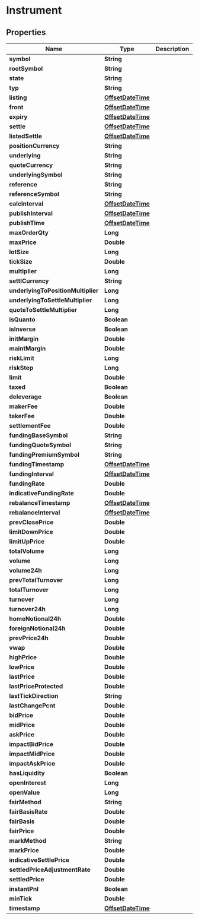 
# Instrument

## Properties
Name | Type | Description | Notes
------------ | ------------- | ------------- | -------------
**symbol** | **String** |  | 
**rootSymbol** | **String** |  |  [optional]
**state** | **String** |  |  [optional]
**typ** | **String** |  |  [optional]
**listing** | [**OffsetDateTime**](OffsetDateTime.md) |  |  [optional]
**front** | [**OffsetDateTime**](OffsetDateTime.md) |  |  [optional]
**expiry** | [**OffsetDateTime**](OffsetDateTime.md) |  |  [optional]
**settle** | [**OffsetDateTime**](OffsetDateTime.md) |  |  [optional]
**listedSettle** | [**OffsetDateTime**](OffsetDateTime.md) |  |  [optional]
**positionCurrency** | **String** |  |  [optional]
**underlying** | **String** |  |  [optional]
**quoteCurrency** | **String** |  |  [optional]
**underlyingSymbol** | **String** |  |  [optional]
**reference** | **String** |  |  [optional]
**referenceSymbol** | **String** |  |  [optional]
**calcInterval** | [**OffsetDateTime**](OffsetDateTime.md) |  |  [optional]
**publishInterval** | [**OffsetDateTime**](OffsetDateTime.md) |  |  [optional]
**publishTime** | [**OffsetDateTime**](OffsetDateTime.md) |  |  [optional]
**maxOrderQty** | **Long** |  |  [optional]
**maxPrice** | **Double** |  |  [optional]
**lotSize** | **Long** |  |  [optional]
**tickSize** | **Double** |  |  [optional]
**multiplier** | **Long** |  |  [optional]
**settlCurrency** | **String** |  |  [optional]
**underlyingToPositionMultiplier** | **Long** |  |  [optional]
**underlyingToSettleMultiplier** | **Long** |  |  [optional]
**quoteToSettleMultiplier** | **Long** |  |  [optional]
**isQuanto** | **Boolean** |  |  [optional]
**isInverse** | **Boolean** |  |  [optional]
**initMargin** | **Double** |  |  [optional]
**maintMargin** | **Double** |  |  [optional]
**riskLimit** | **Long** |  |  [optional]
**riskStep** | **Long** |  |  [optional]
**limit** | **Double** |  |  [optional]
**taxed** | **Boolean** |  |  [optional]
**deleverage** | **Boolean** |  |  [optional]
**makerFee** | **Double** |  |  [optional]
**takerFee** | **Double** |  |  [optional]
**settlementFee** | **Double** |  |  [optional]
**fundingBaseSymbol** | **String** |  |  [optional]
**fundingQuoteSymbol** | **String** |  |  [optional]
**fundingPremiumSymbol** | **String** |  |  [optional]
**fundingTimestamp** | [**OffsetDateTime**](OffsetDateTime.md) |  |  [optional]
**fundingInterval** | [**OffsetDateTime**](OffsetDateTime.md) |  |  [optional]
**fundingRate** | **Double** |  |  [optional]
**indicativeFundingRate** | **Double** |  |  [optional]
**rebalanceTimestamp** | [**OffsetDateTime**](OffsetDateTime.md) |  |  [optional]
**rebalanceInterval** | [**OffsetDateTime**](OffsetDateTime.md) |  |  [optional]
**prevClosePrice** | **Double** |  |  [optional]
**limitDownPrice** | **Double** |  |  [optional]
**limitUpPrice** | **Double** |  |  [optional]
**totalVolume** | **Long** |  |  [optional]
**volume** | **Long** |  |  [optional]
**volume24h** | **Long** |  |  [optional]
**prevTotalTurnover** | **Long** |  |  [optional]
**totalTurnover** | **Long** |  |  [optional]
**turnover** | **Long** |  |  [optional]
**turnover24h** | **Long** |  |  [optional]
**homeNotional24h** | **Double** |  |  [optional]
**foreignNotional24h** | **Double** |  |  [optional]
**prevPrice24h** | **Double** |  |  [optional]
**vwap** | **Double** |  |  [optional]
**highPrice** | **Double** |  |  [optional]
**lowPrice** | **Double** |  |  [optional]
**lastPrice** | **Double** |  |  [optional]
**lastPriceProtected** | **Double** |  |  [optional]
**lastTickDirection** | **String** |  |  [optional]
**lastChangePcnt** | **Double** |  |  [optional]
**bidPrice** | **Double** |  |  [optional]
**midPrice** | **Double** |  |  [optional]
**askPrice** | **Double** |  |  [optional]
**impactBidPrice** | **Double** |  |  [optional]
**impactMidPrice** | **Double** |  |  [optional]
**impactAskPrice** | **Double** |  |  [optional]
**hasLiquidity** | **Boolean** |  |  [optional]
**openInterest** | **Long** |  |  [optional]
**openValue** | **Long** |  |  [optional]
**fairMethod** | **String** |  |  [optional]
**fairBasisRate** | **Double** |  |  [optional]
**fairBasis** | **Double** |  |  [optional]
**fairPrice** | **Double** |  |  [optional]
**markMethod** | **String** |  |  [optional]
**markPrice** | **Double** |  |  [optional]
**indicativeSettlePrice** | **Double** |  |  [optional]
**settledPriceAdjustmentRate** | **Double** |  |  [optional]
**settledPrice** | **Double** |  |  [optional]
**instantPnl** | **Boolean** |  |  [optional]
**minTick** | **Double** |  |  [optional]
**timestamp** | [**OffsetDateTime**](OffsetDateTime.md) |  |  [optional]



